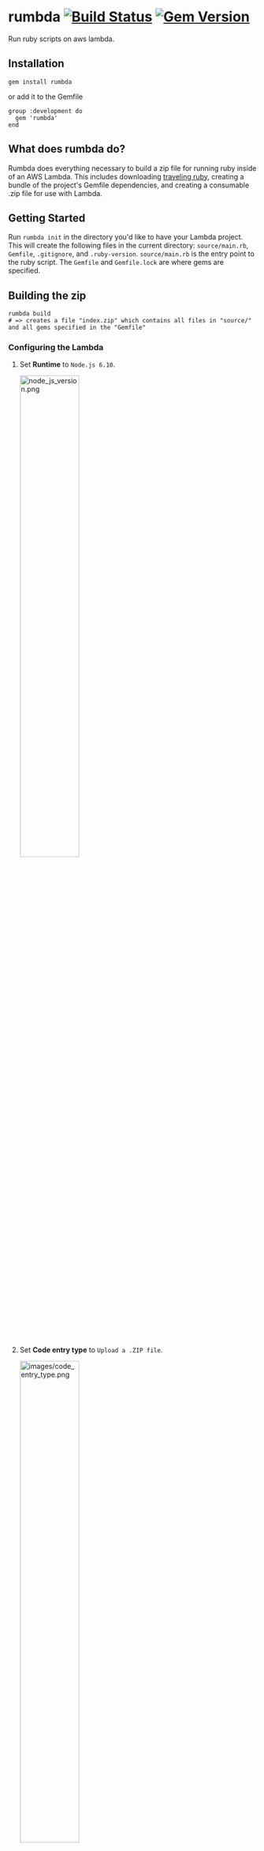 # rumbda [![Build Status](https://travis-ci.org/mmontalvo/rumbda.svg?branch=master)](https://travis-ci.org/mmontalvo/rumbda) [![Gem Version](https://badge.fury.io/rb/rumbda.svg)](https://badge.fury.io/rb/rumbda)
Run ruby scripts on aws lambda.

## Installation
```
gem install rumbda
```
or add it to the Gemfile

```
group :development do
  gem 'rumbda'
end
```

## What does rumbda do?
Rumbda does everything necessary to build a zip file for running ruby inside of an AWS Lambda. This includes downloading [traveling ruby](https://github.com/phusion/traveling-ruby), creating a bundle of the project's Gemfile dependencies, and creating a consumable .zip file for use with Lambda.

## Getting Started
Run `rumbda init` in the directory you'd like to have your Lambda project. This will create the following files in the current directory: `source/main.rb`, `Gemfile`, `.gitignore`, and `.ruby-version`. `source/main.rb` is the entry point to the ruby script. The `Gemfile` and `Gemfile.lock` are where gems are specified.

## Building the zip
```
rumbda build
# => creates a file "index.zip" which contains all files in "source/" and all gems specified in the "Gemfile"
```

### Configuring the Lambda
1. Set **Runtime** to `Node.js 6.10`.

    <img src="images/node_js_version.png" alt="node_js_version.png" width=50%/>
1. Set **Code entry type** to `Upload a .ZIP file`.

    <img src="images/code_entry_type.png" alt="images/code_entry_type.png" width=50%/>
1. In the **Function package** upload `index.zip` (the zip created by `rumbda build`).

    <img src="images/select_index_zip.png" alt="select_index_zip.png" width=50%/>
1. Set **Handler** to `index.handler`.

    <img src="images/handler.png" alt="handler.png" width=50%/>

## Example
See the [example folder](example/) for what a project using rumbda might look like.
```
pwd
#=> ~/rumbda/example
ruby --version
#=> 2.2.2
bundle install
#=> installs dependencies, creates Gemfile.lock
bundle exec rumbda build
#=> builds the index.zip file
```
After the index.zip file is built, follow the steps for [Configuring the Lambda](#configuring-the-lambda).

## Environment Variables and Events
Lambda environment variables are available to main.rb via `ENV['<variable name>']`.  See [the example](example/source/main.rb#L8).

The Lambda Event is available to the script via `ARGV[0]`.  See [the example](example/source/main.rb#L9).
If testing the script locally, simply pass in a json as the first argument to the script:
```
$ ruby main.rb "$(cat test_event.json)"
```

## Return JSON for API Gateway
If needing to return JSON from your lambda (e.g. for use in AWS API Gateway) write to a file path provided in your lambda's environment at key 'RUMBDA_RESULT_JSON_FILENAME'.

```ruby
File.open(ENV['RUMBDA_RESULT_JSON_FILENAME'], 'w') do |file|
  file.write(JSON.dump({ statusCode: 200, body: '' }))
end
```

The file contents should be valid JSON.

## Command Reference
| Command        | Purpose                                                                                                                    |
|:---------------|:---------------------------------------------------------------------------------------------------------------------------|
| `rumbda init`  | Initializes a directory as rumbda project.                                                                                 |
| `rumbda build` | Packages everything in `./source/` directory as well as gems specified in the `Gemfile` into a zip file called `index.zip` |
